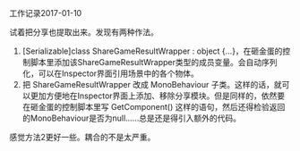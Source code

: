 工作记录2017-01-10

试着把分享也提取出来。发现有两种作法。

1. [Serializable]class ShareGameResultWrapper : object {...}，在砸金蛋的控制脚本里添加该ShareGameResultWrapper类型的成员变量。会自动序列化，可以在Inspector界面引用场景中的各个物体。
2. 把 ShareGameResultWrapper 改成 MonoBehaviour 子类。这样的话，就可以更加方便地在Inspector界面上添加、移除分享模块。但是同样的，依然要在砸金蛋的控制脚本里写 GetComponent<ShareGameResultControl>() 这样的语句，然后还得检验返回的MonoBehaviour是否为null……总是还是得引入额外的代码。

感觉方法2更好一些。耦合的不是太严重。